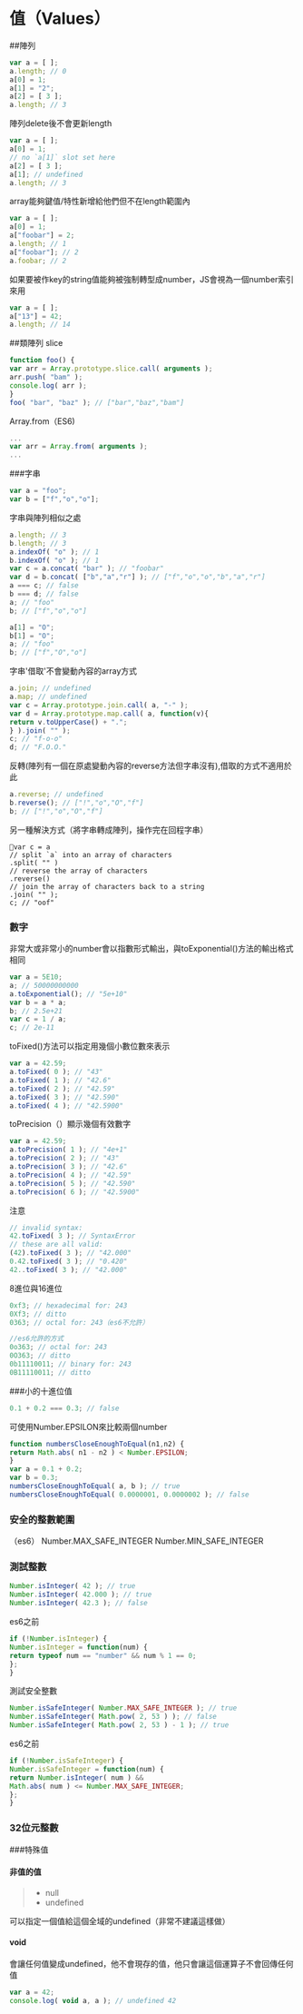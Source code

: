 # 值（Values）

##陣列
```js
var a = [ ];
a.length; // 0
a[0] = 1;
a[1] = "2";
a[2] = [ 3 ];
a.length; // 3
```

陣列delete後不會更新length
```js
var a = [ ];
a[0] = 1;
// no `a[1]` slot set here
a[2] = [ 3 ];
a[1]; // undefined
a.length; // 3
```
array能夠鍵值/特性新增給他們但不在length範圍內

```js
var a = [ ];
a[0] = 1;
a["foobar"] = 2;
a.length; // 1
a["foobar"]; // 2
a.foobar; // 2
```

如果要被作key的string值能夠被強制轉型成number，JS會視為一個number索引來用
```js
var a = [ ];
a["13"] = 42;
a.length; // 14
```


##類陣列
slice
```js
function foo() {
var arr = Array.prototype.slice.call( arguments );
arr.push( "bam" );
console.log( arr );
}
foo( "bar", "baz" ); // ["bar","baz","bam"]
```
Array.from（ES6)
```js
...
var arr = Array.from( arguments );
...
```

###字串
```js
var a = "foo";
var b = ["f","o","o"];
```

字串與陣列相似之處
```js
a.length; // 3
b.length; // 3
a.indexOf( "o" ); // 1
b.indexOf( "o" ); // 1
var c = a.concat( "bar" ); // "foobar"
var d = b.concat( ["b","a","r"] ); // ["f","o","o","b","a","r"]
a === c; // false
b === d; // false
a; // "foo"
b; // ["f","o","o"]
```

```js
a[1] = "O";
b[1] = "O";
a; // "foo"
b; // ["f","O","o"]
```
字串'借取'不會變動內容的array方式
```js
a.join; // undefined
a.map; // undefined
var c = Array.prototype.join.call( a, "-" );
var d = Array.prototype.map.call( a, function(v){
return v.toUpperCase() + ".";
} ).join( "" );
c; // "f-o-o"
d; // "F.O.O."
```

反轉(陣列有一個在原處變動內容的reverse方法但字串沒有),借取的方式不適用於此
```js
a.reverse; // undefined
b.reverse(); // ["!","o","O","f"]
b; // ["!","o","O","f"]
```
另一種解決方式（將字串轉成陣列，操作完在回程字串）
```JS
var c = a
// split `a` into an array of characters
.split( "" )
// reverse the array of characters
.reverse()
// join the array of characters back to a string
.join( "" );
c; // "oof"
```
### 數字
非常大或非常小的number會以指數形式輸出，與toExponential()方法的輸出格式相同
```js
var a = 5E10;
a; // 50000000000
a.toExponential(); // "5e+10"
var b = a * a;
b; // 2.5e+21
var c = 1 / a;
c; // 2e-11
```

toFixed()方法可以指定用幾個小數位數來表示
```js
var a = 42.59;
a.toFixed( 0 ); // "43"
a.toFixed( 1 ); // "42.6"
a.toFixed( 2 ); // "42.59"
a.toFixed( 3 ); // "42.590"
a.toFixed( 4 ); // "42.5900"
```
toPrecision（）顯示幾個有效數字
```js
var a = 42.59;
a.toPrecision( 1 ); // "4e+1"
a.toPrecision( 2 ); // "43"
a.toPrecision( 3 ); // "42.6"
a.toPrecision( 4 ); // "42.59"
a.toPrecision( 5 ); // "42.590"
a.toPrecision( 6 ); // "42.5900"
```
注意
```js
// invalid syntax:
42.toFixed( 3 ); // SyntaxError
// these are all valid:
(42).toFixed( 3 ); // "42.000"
0.42.toFixed( 3 ); // "0.420"
42..toFixed( 3 ); // "42.000"
```

8進位與16進位
```js
0xf3; // hexadecimal for: 243
0Xf3; // ditto
0363; // octal for: 243（es6不允許）

//es6允許的方式
0o363; // octal for: 243
0O363; // ditto
0b11110011; // binary for: 243
0B11110011; // ditto
```
###小的十進位值
```js
0.1 + 0.2 === 0.3; // false
```

可使用Number.EPSILON來比較兩個number
```js
function numbersCloseEnoughToEqual(n1,n2) {
return Math.abs( n1 - n2 ) < Number.EPSILON;
}
var a = 0.1 + 0.2;
var b = 0.3;
numbersCloseEnoughToEqual( a, b ); // true
numbersCloseEnoughToEqual( 0.0000001, 0.0000002 ); // false
```

### 安全的整數範圍
（es6）
Number.MAX_SAFE_INTEGER
Number.MIN_SAFE_INTEGER

### 測試整數
```js
Number.isInteger( 42 ); // true
Number.isInteger( 42.000 ); // true
Number.isInteger( 42.3 ); // false
```
es6之前
```js
if (!Number.isInteger) {
Number.isInteger = function(num) {
return typeof num == "number" && num % 1 == 0;
};
}
```

測試安全整數
```js
Number.isSafeInteger( Number.MAX_SAFE_INTEGER ); // true
Number.isSafeInteger( Math.pow( 2, 53 ) ); // false
Number.isSafeInteger( Math.pow( 2, 53 ) - 1 ); // true
```
es6之前
```js
if (!Number.isSafeInteger) {
Number.isSafeInteger = function(num) {
return Number.isInteger( num ) &&
Math.abs( num ) <= Number.MAX_SAFE_INTEGER;
};
}
```

### 32位元整數
###特殊值
#### 非值的值
>* null
>* undefined

可以指定一個值給這個全域的undefined（非常不建議這樣做）

#### void
會讓任何值變成undefined，他不會現存的值，他只會讓這個運算子不會回傳任何值
```js
var a = 42;
console.log( void a, a ); // undefined 42
```
